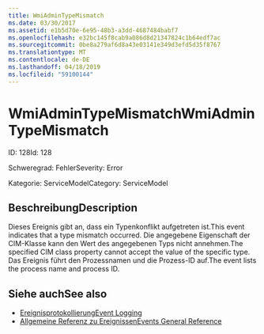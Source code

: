 ```yaml
---
title: WmiAdminTypeMismatch
ms.date: 03/30/2017
ms.assetid: e1b5d70e-6e95-48b3-a3dd-4687484babf7
ms.openlocfilehash: e32bc145f8cab9a086d8d21347824c1b64edf7ac
ms.sourcegitcommit: 0be8a279af6d8a43e03141e349d3efd5d35f8767
ms.translationtype: MT
ms.contentlocale: de-DE
ms.lasthandoff: 04/18/2019
ms.locfileid: "59100144"
---
```

# <a name="wmiadmintypemismatch"></a><span data-ttu-id="dda6b-102">WmiAdminTypeMismatch</span><span class="sxs-lookup"><span data-stu-id="dda6b-102">WmiAdminTypeMismatch</span></span>
<span data-ttu-id="dda6b-103">ID: 128</span><span class="sxs-lookup"><span data-stu-id="dda6b-103">Id: 128</span></span>  
  
 <span data-ttu-id="dda6b-104">Schweregrad: Fehler</span><span class="sxs-lookup"><span data-stu-id="dda6b-104">Severity: Error</span></span>  
  
 <span data-ttu-id="dda6b-105">Kategorie: ServiceModel</span><span class="sxs-lookup"><span data-stu-id="dda6b-105">Category: ServiceModel</span></span>  
  
## <a name="description"></a><span data-ttu-id="dda6b-106">Beschreibung</span><span class="sxs-lookup"><span data-stu-id="dda6b-106">Description</span></span>  
 <span data-ttu-id="dda6b-107">Dieses Ereignis gibt an, dass ein Typenkonflikt aufgetreten ist.</span><span class="sxs-lookup"><span data-stu-id="dda6b-107">This event indicates that a type mismatch occurred.</span></span> <span data-ttu-id="dda6b-108">Die angegebene Eigenschaft der CIM-Klasse kann den Wert des angegebenen Typs nicht annehmen.</span><span class="sxs-lookup"><span data-stu-id="dda6b-108">The specified CIM class property cannot accept the value of the specific type.</span></span> <span data-ttu-id="dda6b-109">Das Ereignis führt den Prozessnamen und die Prozess-ID auf.</span><span class="sxs-lookup"><span data-stu-id="dda6b-109">The event lists the process name and process ID.</span></span>  
  
## <a name="see-also"></a><span data-ttu-id="dda6b-110">Siehe auch</span><span class="sxs-lookup"><span data-stu-id="dda6b-110">See also</span></span>

- [<span data-ttu-id="dda6b-111">Ereignisprotokollierung</span><span class="sxs-lookup"><span data-stu-id="dda6b-111">Event Logging</span></span>](../../../../../docs/framework/wcf/diagnostics/event-logging/index.md)
- [<span data-ttu-id="dda6b-112">Allgemeine Referenz zu Ereignissen</span><span class="sxs-lookup"><span data-stu-id="dda6b-112">Events General Reference</span></span>](../../../../../docs/framework/wcf/diagnostics/event-logging/events-general-reference.md)
